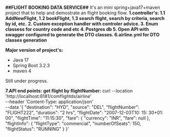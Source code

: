 **##FLIGHT BOOKING DATA SERVICE##**
It's an mini spring+java17+maven project that to help and demostrate an flight booking flow.
**1.controller's: 1.1 AddNewFlight, 1.2 bookFlight, 1.3 search flight, search by criteria, search by id, etc.**
**2. Custom exception handler with controler advice.
3. Enum classess for country code and etc
4. Postgres db
5. Open API with swagger configured to generate the DTO classes.
6.airline.yml for DTO classes generation**

**Major version of project's:**
- Java 17
- Spring Boot 3.2.3
- maven 4

Still under progress.

**7.API end points:**
**get flight by flightNumber:**
curl --location 'http://localhost:8181/comflightds/airline' \
--header 'Content-Type: application/json' \
--data '{
    "destination": "HYD",
    "source": "DEL",
    "flightNumber": "FLIGHT222",
    "duration": "2 hrs",
    "flightDate": "2007-12-03T10: 15: 30+01: 00",
    "flightTime": "11:15:30",
    "fare": {
        "currency": "INR",
        "fare": null
    },
    "flightInfo": {
        "flightType": "commercial",
        "numberOfSeats": 150,
        "flightStatus": "RUNNING"
    }
}'
